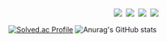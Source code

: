 ### 
<!--
**getsoss/getsoss** is a ✨ _special_ ✨ repository because its `README.md` (this file) appears on your GitHub profile.

Here are some ideas to get you started:

- 🔭 I’m currently working on ...
- 🌱 I’m currently learning ...
- 👯 I’m looking to collaborate on ...
- 🤔 I’m looking for help with ...
- 💬 Ask me about ...
- 📫 How to reach me: ...
- 😄 Pronouns: ...
- ⚡ Fun fact: ...
-->

<div align=center>
<img src="https://img.shields.io/badge/html5-E34F26?style=for-the-badge&logo=html5&logoColor=white">&nbsp;
<img src="https://img.shields.io/badge/css-1572B6?style=for-the-badge&logo=css3&logoColor=white">&nbsp;
<img src="https://img.shields.io/badge/javascript-F7DF1E?style=for-the-badge&logo=javascript&logoColor=black">&nbsp; 
<img src="https://img.shields.io/badge/react-61DAFB?style=for-the-badge&logo=react&logoColor=black">
<ims src="https://img.shields.io/badge/node.js-6DA55F?style=for-the-badge&logo=node.js&logoColor=white">
</div>


[![Solved.ac Profile](http://mazassumnida.wtf/api/v2/generate_badge?boj=bigpidture)](https://solved.ac/bigpidture/)
![Anurag's GitHub stats](https://github-readme-stats.vercel.app/api?username=getsoss&show_icons=true&theme=default)
